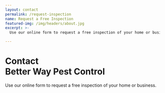 ```yaml
---
layout: contact
permalink: /request-inspection
name: Request a Free Inspection
featured-img: /img/headers/about.jpg
excerpt: >-
  Use our online form to request a free inspection of your home or business.

---
```


<h1 class="display-4">Contact<br><span>Better Way Pest Control</span></h1>

Use our online form to request a free inspection of your home or business.

